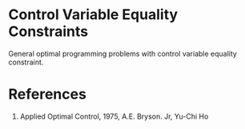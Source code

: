 # Control Variable Equality Constraints
 General optimal programming problems with control variable equality constraint.
 
 # References
 1. Applied Optimal Control, 1975, A.E. Bryson. Jr, Yu-Chi Ho
